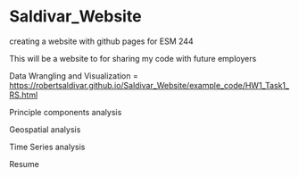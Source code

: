 # Saldivar_Website
creating a website with github pages for ESM 244


This will be a website to for sharing my code with future employers



Data Wrangling and Visualization = https://robertsaldivar.github.io/Saldivar_Website/example_code/HW1_Task1_RS.html


Principle components analysis


Geospatial analysis


Time Series analysis

Resume


